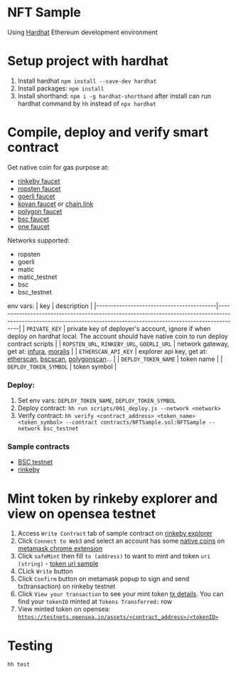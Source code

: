 # NFT Sample

Using [Hardhat](https://hardhat.org/getting-started/) Ethereum development environment

# Setup project with hardhat

1. Install hardhat `npm install --save-dev hardhat`
2. Install packages: `npm install`
3. Install shorthand: `npm i -g hardhat-shorthand` after install can run hardhat command by `hh` instead of `npx hardhat`

# Compile, deploy and verify smart contract

Get native coin for gas purpose at: 
  - [rinkeby faucet](https://faucet.rinkeby.io/)
  - [ropsten faucet](https://faucet.ropsten.be/)
  - [goerli faucet](https://faucet.goerli.mudit.blog/)
  - [kovan faucet](https://gitter.im/kovan-testnet/faucet) or [chain.link](https://kovan.chain.link/)
  - [polygon faucet](https://faucet.polygon.technology/)
  - [bsc faucet](https://testnet.binance.org/)
  - [one faucet](https://faucet.pops.one/)

Networks supported:
  - ropsten
  - goerli
  - matic
  - matic_testnet
  - bsc
  - bsc_testnet

env vars:
  | key                                      | description                                                                                                                                                        |
|------------------------------------------|--------------------------------------------------------------------------------------------------------------------------------------------------------------------|
| `PRIVATE_KEY`                            | private key of deployer's account, ignore if when deploy on hardhat local. The account should have native coin to run deploy contract scripts                     |
| `ROPSTEN_URL`, `RINKEBY_URL`, `GOERLI_URL` | network gateway, get at: [infura](https://infura.io/), [moralis](https://moralis.io/)                                                                               |
| `ETHERSCAN_API_KEY`                      | explorer api key, get at:  [etherscan](https://etherscan.io/myapikey), [bscscan](https://bscscan.com/myapikey), [polygonscan](https://polygonscan.com/myapikey)... |
| `DEPLOY_TOKEN_NAME`                      | token name                                                                                                                                                         |
| `DEPLOY_TOKEN_SYMBOL`                    | token symbol                                                                                                                                                       |

### Deploy:

1. Set env vars: `DEPLOY_TOKEN_NAME`, `DEPLOY_TOKEN_SYMBOL`
2. Deploy contract: `hh run scripts/001_deploy.js --network <network>`
3. Verify contract: `hh verify <contract_address> <token_name> <token_symbol> --contract contracts/NFTSample.sol:NFTSample --network bsc_testnet`

### Sample contracts

- [BSC testnet](https://testnet.bscscan.com/address/0x7ded348d3764dfac3906e1e15cd51575a57bec31#code)
- [rinkeby](https://rinkeby.etherscan.io/address/0x119e1fddb712df1974766822424106d0276e9855#code)


# Mint token by rinkeby explorer and view on opensea testnet

  1. Access `Write Contract` tab of sample contract on [rinkeby explorer](https://rinkeby.etherscan.io/address/0x119e1fddb712df1974766822424106d0276e9855#writeContract)
  2. Click `Connect to Web3` and select an account has some [native coins](https://faucet.rinkeby.io/) on [metamask chrome extension](https://chrome.google.com/webstore/detail/metamask/nkbihfbeogaeaoehlefnkodbefgpgknn?hl=en)
  3. Click `safeMint` then fill `to (address)` to want to mint and token `uri (string)` - [token uri sample](https://opensea-creatures-api.herokuapp.com/api/creature/0)
  4. CLick `Write` button
  5. Click `Confirm` button on metamask popup to sign and send tx(transaction) on rinkeby testnet
  6. Click `View your transaction` to see your mint token [tx details](https://rinkeby.etherscan.io/tx/0xbc5d2893124b675f05756c325233421d6c161d9f68408559f30a20ee0608127b). You can find your `tokenID` minted at `Tokens Transferred:` row
  7. View minted token on opensea: [`https://testnets.opensea.io/assets/<contract_address>/<tokenID>`](https://testnets.opensea.io/assets/0x119e1fddb712df1974766822424106d0276e9855/2)

# Testing

`hh test`


